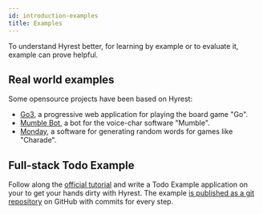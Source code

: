 ```yaml
---
id: introduction-examples
title: Examples
---
```


To understand Hyrest better, for learning by example or to evaluate it, example can prove helpful.

## Real world examples

Some opensource projects have been based on Hyrest:

- [Go3](https://github.com/Prior99/go3), a progressive web application for playing the board game "Go".
- [Mumble Bot](https://gitlab.com/prior99/mumble-bot), a bot for the voice-char software "Mumble".
- [Monday](https://gitlab.com/prior99/monday), a software for generating random words for games like "Charade".

## Full-stack Todo Example

Follow along the [official tutorial](tutorial-about.md) and write a Todo Example application on your to get your hands dirty with Hyrest.
The example [is published as a git repository](https://github.com/Prior99/hyrest-todo-example) on GitHub with commits for every step.

